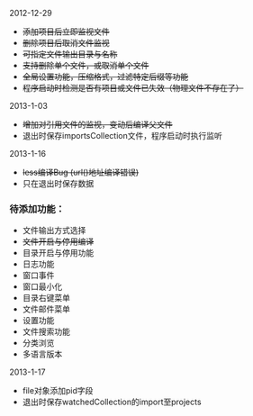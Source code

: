 2012-12-29

* <del>添加项目后立即监视文件
* <del>删除项目后取消文件监视
* <del>可指定文件输出目录与名称
* <del>支持删除单个文件，或取消单个文件
* <del>全局设置功能，压缩格式，过滤特定后缀等功能
* <del>程序启动时检测是否有项目或文件已失效（物理文件不存在了）

2013-1-03

* <del>增加对引用文件的监视，变动后编译父文件
* 退出时保存importsCollection文件，程序启动时执行监听

2013-1-16

* <del>less编译Bug (url()地址编译错误)
* 只在退出时保存数据

### 待添加功能：

* 文件输出方式选择
* <del>文件开启与停用编译
* 目录开启与停用功能
* 日志功能
* 窗口事件
* 窗口最小化
* 目录右键菜单
* 文件邮件菜单
* 设置功能
* 文件搜索功能
* 分类浏览
* 多语言版本

2013-1-17

* file对象添加pid字段
* 退出时保存watchedCollection的import至projects